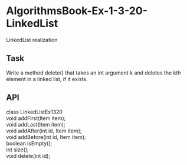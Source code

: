 # AlgorithmsBook-Ex-1-3-20-LinkedList
LinkedList realization
<h2>Task</h2>
<p>
Write a method delete() that takes an int argument k and deletes the kth element in a linked list, if it exists.
</p>
<h2>API</h2>
<p>
class LinkedListEx1320<Item> <br/>
void addFirst(Item item); <br/>
void addLast(Item item); <br/>
void addAfter(int id, Item item); <br/>
void addBefore(int id, Item item); <br/>
boolean isEmpty(); <br/>
int size(); <br/>
void delete(int id); <br/>
  </p>
